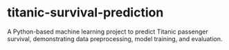 # titanic-survival-prediction
A Python-based machine learning project to predict Titanic passenger survival, demonstrating data preprocessing, model training, and evaluation.
